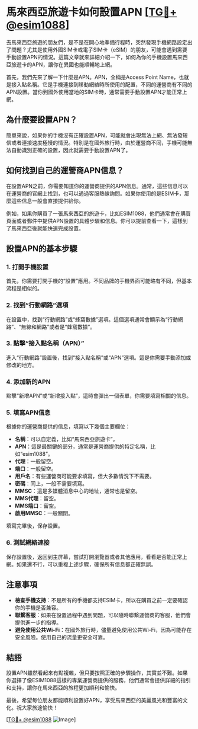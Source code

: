 # 馬來西亞旅遊卡如何設置APN [[TG💪+ @esim1088](https://t.me/s/esim1088)]

去馬來西亞旅遊的朋友們，是不是在開心地準備行程時，突然發現手機網路設定出了問題？尤其是使用外國SIM卡或電子SIM卡（eSIM）的朋友，可能會遇到需要手動設置APN的情況。這篇文章就來詳細介紹一下，如何為你的手機設置馬來西亞旅遊卡的APN，讓你在異國也能順暢地上網。

首先，我們先來了解一下什麼是APN。APN，全稱是Access Point Name，也就是接入點名稱。它是手機連接到移動網絡時所使用的配置，不同的運營商有不同的APN設置。當你到國外使用當地的SIM卡時，通常需要手動設置APN才能正常上網。

## 為什麼要設置APN？

簡單來說，如果你的手機沒有正確設置APN，可能就會出現無法上網、無法發短信或者連接速度極慢的情況。特別是在國外旅行時，由於運營商不同，手機可能無法自動識別正確的設置，因此就需要手動設置APN了。

## 如何找到自己的運營商APN信息？

在設置APN之前，你需要知道你的運營商提供的APN信息。通常，這些信息可以在運營商的官網上找到，也可以通過客服熱線詢問。如果你使用的是ESIM卡，那麼這些信息一般會直接提供給你。

例如，如果你購買了一張馬來西亞的旅遊卡，比如ESIM1088，他們通常會在購買頁面或者郵件中提供APN設置的具體步驟和信息。你可以提前查看一下，這樣到了馬來西亞後就能快速完成設置。

## 設置APN的基本步驟

### 1. 打開手機設置

首先，你需要打開手機的“設置”應用。不同品牌的手機界面可能略有不同，但基本流程是相似的。

### 2. 找到“行動網路”選項

在設置中，找到“行動網路”或“蜂窩數據”選項。這個選項通常會顯示為“行動網路”、“無線和網路”或者是“蜂窩數據”。

### 3. 點擊“接入點名稱（APN）”

進入“行動網路”設置後，找到“接入點名稱”或“APN”選項。這是你需要手動添加或修改的地方。

### 4. 添加新的APN

點擊“新增APN”或“新增接入點”，這時會彈出一個表單，你需要填寫相關的信息。

### 5. 填寫APN信息

根據你的運營商提供的信息，填寫以下幾個主要欄位：

- **名稱**：可以自定義，比如“馬來西亞旅遊卡”。
- **APN**：這是最關鍵的部分，通常是運營商提供的特定名稱，比如“esim1088”。
- **代理**：一般留空。
- **端口**：一般留空。
- **用戶名**：有些運營商可能要求填寫，但大多數情況下不需要。
- **密碼**：同上，一般不需要填寫。
- **MMSC**：這是多媒體消息中心的地址，通常也是留空。
- **MMS代理**：留空。
- **MMS端口**：留空。
- **啟用MMSC**：一般關閉。

填寫完畢後，保存設置。

### 6. 測試網絡連接

保存設置後，返回到主屏幕，嘗試打開瀏覽器或者其他應用，看看是否能正常上網。如果還不行，可以重複上述步驟，確保所有信息都正確無誤。

## 注意事項

- **檢查手機支持**：不是所有的手機都支持ESIM卡，所以在購買之前一定要確認你的手機是否兼容。
- **聯繫客服**：如果在設置過程中遇到問題，可以隨時聯繫運營商的客服，他們會提供進一步的指導。
- **避免使用公共Wi-Fi**：在國外旅行時，儘量避免使用公共Wi-Fi，因為可能存在安全風險。使用自己的流量更安全可靠。

## 結語

設置APN雖然看起來有點複雜，但只要按照正確的步驟操作，其實並不難。如果你選擇了像ESIM1088這樣的專業運營商提供的服務，他們通常會提供詳細的指引和支持，讓你在馬來西亞的旅程更加順利和愉快。

最後，希望每位朋友都能順利設置好APN，享受馬來西亞的美麗風光和豐富的文化。祝大家旅途愉快！

[[TG💪+ @esim1088](https://t.me/s/esim1088) ![Image](https://i.postimg.cc/4NQfJmqS/Snipaste-2025-05-13-00-14-12.png)]